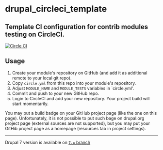 # drupal_circleci_template
## Template CI configuration for contrib modules testing on CircleCI.

[![Circle CI](https://circleci.com/gh/integratedexperts/drupal_circleci_template.svg?style=shield)](https://circleci.com/gh/alexdesignworks/drupal_circleci_template)

## Usage
1. Create your module's repository on GitHub (and add it as additional remote to your local git repo).
2. Copy `circle.yml` from this repo into your module's repository.
3. Adjust `MODULE_NAME` and `MODULE_TESTS` variables in `circle.yml'.
4. Commit and push to your new GitHub repo.
5. Login to CircleCI and add your new repository. Your project build will start momentarily.

You may put a build badge on your GitHub project page (like the one on this page). Unfortunately, it is not possible to put such bage on drupal.org project page (external sources are not supported), but you may put your GitHib project page as a homepage (resources tab in project settings).

----
Drupal 7 version is available on [`7.x` branch](https://github.com/integratedexperts/drupal_circleci_template/tree/7.x)
